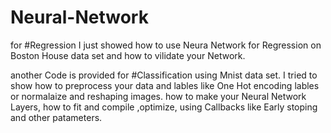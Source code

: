# Neural-Network
 
 
 for #Regression 
I just showed how to use Neura Network for Regression on Boston House data set and how to vilidate your Network.

another Code is provided for #Classification using Mnist data set.
I tried to show how to preprocess your data and lables like One Hot encoding lables or normalaize and reshaping images.
how to make your Neural Network Layers, how to fit and compile ,optimize, using Callbacks like Early stoping and other patameters.
